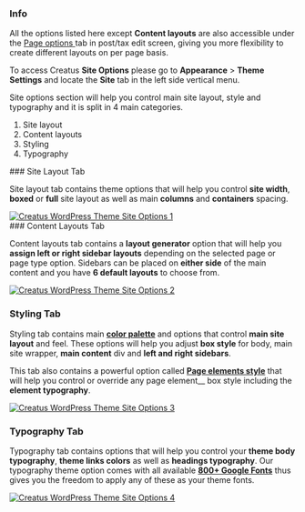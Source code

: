 <div class="thz-notification thz-notification-blue">
	<h3 class="thz-notification-title">Info</h3>
	<div>
	All the options listed here except <b>Content layouts</b> are also accessible under the <a class="thz-lightbox mfp-image" href="../../docs-media/post-page-options.jpg" data-mfp-title="Creatus WordPress Theme Post Page Options" data-modal-size="large"> Page options </a> tab in post/tax edit screen, giving you more flexibility to create different layouts on per page basis.
	</div>
</div>

To access Creatus __Site Options__ please go to __Appearance__ >  __Theme Settings__ and locate the __Site__ tab in the left side vertical menu.

Site options section will help you control main site layout, style and typography and it is split in 4 main categories.
1. Site layout
2. Content layouts
3. Styling
4. Typography


<div class="thz-lightbox-gallery" markdown="1">
### Site Layout Tab

Site layout tab contains theme options that will help you control __site width__, __boxed__ or __full__ site layout as well as main __columns__ and __containers__ spacing.

<div class="thz-doc-image max">
<a class="thz-lightbox mfp-image" href="../../docs-media/site-options-1.jpg" data-mfp-title="Creatus WordPress Theme Admin Site Options Tab" data-modal-size="large">
	<img src="../../docs-media/site-options-1.jpg" alt="Creatus WordPress Theme Site Options 1" />
</a>
</div>
### Content Layouts Tab

Content layouts tab contains a __layout generator__ option that will help you __assign left or right sidebar layouts__ depending on the selected page or page type option.
Sidebars can be placed on __either side__ of the main content and you have __6 default layouts__ to choose from.  

<div class="thz-doc-image max">
<a class="thz-lightbox mfp-image" href="../../docs-media/site-options-2.gif" data-mfp-title="Creatus WordPress Theme Admin Layouts Tab" data-modal-size="large">
	<img src="../../docs-media/site-options-2.gif" alt="Creatus WordPress Theme Site Options 2" />
</a>
</div>

### Styling Tab

Styling tab contains main <a class="thz-lightbox mfp-image" href="../../docs-media/site-options-palette.gif" data-mfp-title="Creatus WordPress Theme Palette" data-modal-size="large">__color palette__</a> and options that control __main site layout__ and feel. These options will help you adjust __box style__ for body, main site wrapper, __main content__ div and __left and right sidebars__.

This tab also contains a powerful option called <a class="thz-lightbox mfp-image" href="../../docs-media/site-options-elements.gif" data-mfp-title="Creatus WordPress Theme Elements" data-modal-size="large">__Page elements style__</a> that will help you control or override any page element__ box style including the __element typography__. 

<div class="thz-doc-image max">
<a class="thz-lightbox mfp-image" href="../../docs-media/site-options-3.jpg" data-mfp-title="Creatus WordPress Theme Admin Styling Tab" data-modal-size="large">
	<img src="../../docs-media/site-options-3.jpg" alt="Creatus WordPress Theme Site Options 3" />
</a>
</div>

### Typography Tab

Typography tab contains options that will help you control your __theme body typography__, __theme links colors__ as well as __headings typography__. Our typography theme option comes  with all available [__800+ Google Fonts__](https://fonts.google.com/) thus gives you the freedom to apply any of these as your theme fonts. 

<div class="thz-doc-image max">
<a class="thz-lightbox mfp-image" href="../../docs-media/site-options-4.jpg" data-mfp-title="Creatus WordPress Theme Admin Typography Tab" data-modal-size="large">
	<img src="../../docs-media/site-options-4.jpg" alt="Creatus WordPress Theme Site Options 4" />
</a>
</div>
</div>